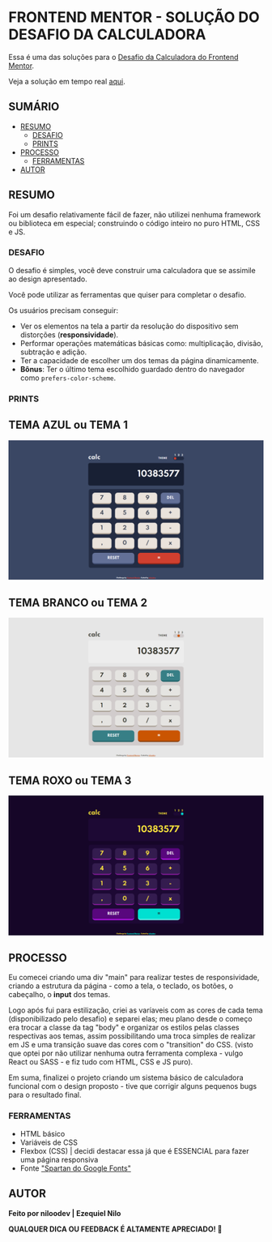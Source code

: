 # FRONTEND MENTOR - SOLUÇÃO DO DESAFIO DA CALCULADORA

Essa é uma das soluções para o [Desafio da Calculadora do Frontend Mentor](https://www.frontendmentor.io/challenges/calculator-app-9lteq5N29).

Veja a solução em tempo real [aqui](https://niloodev.github.io/frontend-challenge-1/index.html).

## SUMÁRIO

- [RESUMO](#RESUMO)
  - [DESAFIO](#DESAFIO)
  - [PRINTS](#PRINTS)
- [PROCESSO](#PROCESSO)
  - [FERRAMENTAS](#FERRAMENTAS)
- [AUTOR](#AUTOR)

## RESUMO
Foi um desafio relativamente fácil de fazer, não utilizei nenhuma framework ou biblioteca em especial; construindo o código inteiro no puro HTML, CSS e JS.

### DESAFIO

O desafio é simples, você deve construir uma calculadora que se assimile ao design apresentado.

Você pode utilizar as ferramentas que quiser para completar o desafio.

Os usuários precisam conseguir:

- Ver os elementos na tela a partir da resolução do dispositivo sem distorções (**responsividade**).
- Performar operações matemáticas básicas como: multiplicação, divisão, subtração e adição.
- Ter a capacidade de escolher um dos temas da página dinamicamente.
- **Bônus**: Ter o último tema escolhido guardado dentro do navegador como `prefers-color-scheme`.

### PRINTS

## TEMA AZUL ou TEMA 1
![](./screenshots/desktop_blue.png)
## TEMA BRANCO ou TEMA 2
![](./screenshots/desktop_white.png)
## TEMA ROXO ou TEMA 3
![](./screenshots/desktop_purple.png)

## PROCESSO
Eu comecei criando uma div "main" para realizar testes de responsividade, criando a estrutura da página - como a tela, o teclado, os botões, o cabeçalho, o **input** dos temas.

Logo após fui para estilização, criei as varíaveis com as cores de cada tema (disponibilizado pelo desafio) e separei elas; meu plano desde o começo era trocar a classe da tag "body" e organizar os estilos pelas classes respectivas aos temas, assim possibilitando uma troca simples de realizar em JS e uma transição suave das cores com o "transition" do CSS. (visto que optei por não utilizar nenhuma outra ferramenta complexa - vulgo React ou SASS - e fiz tudo com HTML, CSS e JS puro).

Em suma, finalizei o projeto criando um sistema básico de calculadora funcional com o design proposto - tive que corrigir alguns pequenos bugs para o resultado final.

### FERRAMENTAS

- HTML básico
- Variáveis de CSS
- Flexbox (CSS) | decidi destacar essa já que é ESSENCIAL para fazer uma página responsiva
- Fonte ["Spartan do Google Fonts"](https://fonts.googleapis.com/css2?family=Spartan:wght@700&display=swap)

## AUTOR
**Feito por niloodev | Ezequiel Nilo**

**QUALQUER DICA OU FEEDBACK É ALTAMENTE APRECIADO! 🐸**